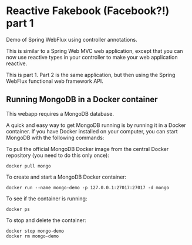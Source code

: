 # Reactive Fakebook (Facebook?!) part 1

Demo of Spring WebFlux using controller annotations.

This is similar to a Spring Web MVC web application, except that you can now use reactive types in your controller
to make your web application reactive.

This is part 1. Part 2 is the same application, but then using the Spring WebFlux functional web framework API.

## Running MongoDB in a Docker container

This webapp requires a MongoDB database.

A quick and easy way to get MongoDB running is by running it in a Docker container.
If you have Docker installed on your computer, you can start MongoDB with the following commands:

To pull the official MongoDB Docker image from the central Docker repository (you need to do this only once):

    docker pull mongo

To create and start a MongoDB Docker container:

    docker run --name mongo-demo -p 127.0.0.1:27017:27017 -d mongo

To see if the container is running:

    docker ps

To stop and delete the container:

    docker stop mongo-demo
    docker rm mongo-demo

